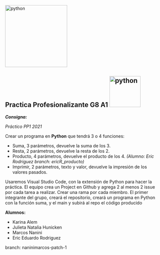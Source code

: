 

<img src="https://www.ispc.edu.ar/wp-content/uploads/2020/09/ISPC_logo_blanco_transparente-1.png" alt="python" width="200"/>

##  **Practica Profesionalizante G8 A1**   <img src="https://www.vectorlogo.zone/logos/python/python-official.svg" alt="python" width="100"/>



**_Consigna:_**


*Práctico PP1 2021*

Crear un programa en **Python** que tendrá 3 o 4 funciones: 

 - Suma, 3 parámetros, devuelve la suma de los 3.
 - Resta, 2 parámetros, devuelve la resta de los 2.
 - Producto, 4 parámetros, devuelve el producto de los 4.   *(Alumno: Eric Rodriguez branch: ericR_producto)*
 - Imprimir, 2 parámetros, texto y valor, devuelve la impresión de los
   valores pasados.

Usaremos Visual Studio Code, con la extensión de Python para hacer la práctica. El equipo crea un Project en Github y agrega 2 al menos 2 issue por cada tarea a realizar. Crear una rama por cada miembro. El primer integrante del grupo, creará el repositorio, creará un programa en Python con la función suma, y el main y subirá al repo el código producido


**Alumnos:**

 - Karina Alem
 - Julieta Natalia Hunicken
 - Marcos Nanini 
 - Eric Eduardo Rodriguez

branch:
naninimarcos-patch-1
